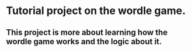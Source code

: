 # Tutorial project on the wordle game.
## This project is more about learning how the wordle game works and the logic about it.
